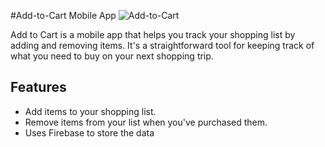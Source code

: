#Add-to-Cart Mobile App
![Add-to-Cart](![image0](https://github.com/beulahkr/add-to-cart/preview-image.png)
)

Add to Cart is a mobile app that helps you track your shopping list by adding and removing items. It's a straightforward tool for keeping track of what you need to buy on your next shopping trip.

## Features

- Add items to your shopping list.
- Remove items from your list when you've purchased them.
- Uses Firebase to store the data

